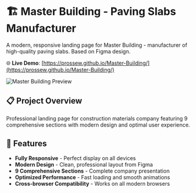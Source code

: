 # 🏗️ Master Building - Paving Slabs Manufacturer

A modern, responsive landing page for Master Building - manufacturer of high-quality paving slabs. Based on Figma design.

🌐 **Live Demo**: [https://prossew.github.io/Master-Building/](https://prossew.github.io/Master-Building/)

![Master Building Preview](https://via.placeholder.com/800x400/3B82F6/FFFFFF?text=Master+Building+Landing+Page)

## 📋 Project Overview

Professional landing page for construction materials company featuring 9 comprehensive sections with modern design and optimal user experience.

## 🎯 Features

- **Fully Responsive** - Perfect display on all devices
- **Modern Design** - Clean, professional layout from Figma
- **9 Comprehensive Sections** - Complete company presentation
- **Optimized Performance** - Fast loading and smooth animations
- **Cross-browser Compatibility** - Works on all modern browsers
